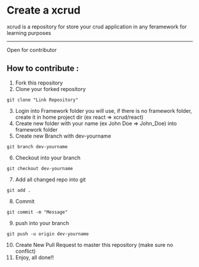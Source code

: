 # Create a xcrud
xcrud is a repository for store your crud application in any feramework for learning purposes

<hr>

Open for contributor

## How to contribute :

1. Fork this repository
2. Clone your forked repository
```
git clone "Link Repository"
```
3. Login into Framework folder you will use, if there is no framework folder, create it in home project dir (ex react => xcrud/react)
4. Create new folder with your name (ex John Doe => John_Doe) into framework folder
5. Create new Branch with dev-yourname
```
git branch dev-yourname
```
6. Checkout into your branch
```
git checkout dev-yourname
```
7. Add all changed repo into git
```
git add .
```
8. Commit
```
git commit -m "Message"
```
9. push into your branch
```
git push -u origin dev-yourname
```
10. Create New Pull Request to master this repository (make sure no conflict)
11. Enjoy, all done!!
